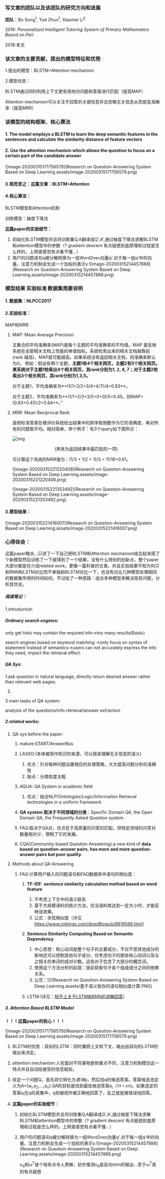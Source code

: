 ### 写文章的团队以及该团队的研究方向和进展

**团队**：Bo Song<sup>1</sup>, Yue Zhuo<sup>1</sup>, Xiaomei Li<sup>2</sup>

2016: *Personalized Intelligent Tutoring System of Primary Mathematics Based on Perl*

2018:本文

### 该文章的主要贡献，提出的模型特征和优势

1.提出的模型：BLSTM+Attention mechanism

2.模型优势：

BLSTM通过同时利用上下文更有效地对问题和答案进行匹配（提高MAP）

Attention mechanism可以关注于回答的关键信息并且忽略无关信息从而提高准确率（提高MRR）

### 该模型的结构框架、核心算法

#### 1. The model employs a BLSTM to learn the deep semantic features in the sentences and calculate the similarity distance of feature vectors

#### 2. Use the attention mechanism which allows the question to focus on a certain part of the candidate answer

![image-20200315171756579](Research on Question-Answering System Based on Deep Learning.assets/image-20200315171756579.png)

#### 3.简而言之：这篇文章：BLSTM+Attention

#### 4.核心算法：

BLSTM模型和Attention机制

训练模型：梯度下降法

**这篇paper的实验细节：**

1. 初始化BLSTM模型并且将训练集Q,A翻译成Q',A',通过梯度下降法求解BLSTM和attention模型中的参数（? gradient descent 有点疑惑到底原理和过程是怎么样的，上网查感觉有点看不懂...）
2. 用户的问题语句q被分解转换为一组Word2vec向量q'.对于每一组q’中的向量。注意力机制会生成一个加权的表示γ.![image-20200315214457888](Research on Question-Answering System Based on Deep Learning.assets/image-20200315214457888.png)





### 模型结果 实验标准 数据集简要说明

#### 1. 数据集：NLPCC2017

#### 2.实验标准：

MAP和MRR

1. MAP: Mean Average Precision

   主集合的平均准确率(MAP)是每个主题的平均准确率的平均值。MAP 是反映系统在全部相关文档上性能的单值指标。系统检索出来的相关文档越靠前(rank 越高)，MAP就可能越高。如果系统没有返回相关文档，则准确率默认为0。
   例如：假设有两个主题，**主题1有4个相关网页，主题2有5个相关网页。某系统对于主题1检索出4个相关网页，其rank分别为1, 2, 4, 7；对于主题2检索出3个相关网页，其rank分别为1,3,5。**

   对于主题1，平均准确率为**(1/1+2/2+3/4+4/7)/4=0.83**。

   对于主题2，平均准确率为**(1/1+2/3+3/5+0+0)/5=0.45。则MAP= (0.83+0.45)/2=0.64**。”




2. MRR: Mean Reciprocal Rank

   是把标准答案在被评价系统给出结果中的排序取倒数作为它的准确度，再对所有的问题取平均。相对简单，举个例子：有3个query如下图所示：

   ![img](http://images.cnitblog.com/blog/397158/201308/16152008-50ddb12c58a74b71a2b880f71cb3b024.png)

   <p align=center>(黑体为返回结果中最匹配的一项)</p>

   可计算这个系统的MRR值为：(1/3 + 1/2 + 1)/3 = 11/18=0.61。

   ![image-20200315221220408](Research on Question-Answering System Based on Deep Learning.assets/image-20200315221220408.png)

   ![image-20200315221353492](Research on Question-Answering System Based on Deep Learning.assets/image-20200315221353492.png)

#### 3.模型结果：

![image-20200315221416007](Research on Question-Answering System Based on Deep Learning.assets/image-20200315221416007.png)

### 心得体会：

这篇paper略水...只讲了一下自己把BLSTM和Attention mechanism结合起来搭了个新模型然后训练了一下就得到了一个结果，没有什么特别的创新点，整个paper大部分都是在介绍related work，更像一篇科普的文章。并且实验结果不知为何只和RNN和LSTM对比而不单独和BLSTM对比一下，也没有对比几种模型处理相同的数据集所用的时间如何。不过给了一种思路：组合多种模型来解决现有问题，分析其优劣。



##### 阅读笔记：

1.introduction

##### Ordinary search engines:

only get links may contain the required info->too many results(Baidu)

search engines based on keyword matching ->only focus on syntax of statement instead of semantics->users can not accurately express the info they need, impact the retrieval effect.

##### QA Sys:

1.ask question in natural language, directly return desired answer rather than relevant web pages.

2.

3 main tasks of QA system:

analysis of the questions/info retrieval/answer extraction

##### 2.related works:

1. QA sys before the paper: 

   1. mature:START/AnswerBus

   2. LASSO:(本体被用作知识的来源，可以用来理解无关信息的语义)
      1. 优点：针对每种问题设置相应的处理策略，大大提高问题分析的准确性
      2. 缺点：分类粒度太粗 
   3. AQUA: QA System in academic field
      1. 优点：结合NLP/Ontologies/Logic/Information Retrieval technologies in a uniform framework

   4. **QA system 取决于不同领域的分类**：Speciﬁc Domain QA, the Open Domain QA, the Frequently Asked Question system.

   1. FAQ:取决于QA对，优点在于高质量的问答的匹配，但特定领域的问答对数量相对少，限制了它的发展。

   1. CQA(Community-based Question Answering):a new kind of **data based on question-answer pairs**, **has more and more question-answer pairs but poor quality.**

2. Methods about QA-Answering

   1. FAQ:计算用户输入的问题语句和FAQ数据库中语句的相似度：

      1. **TF-IDF**: **sentence similarity calculation method based on word feature**

         1. 不考虑上下文中的语义联系
         2. 基于大规模语料的统计方法。仅当语料库达到一定大小时，才能反映该效果。
         3. 公式：余弦相似度（详见<a>https://www.cnblogs.com/dsgcBlogs/p/8619566.html</a>）

      2. **Sentence Similarity Computing Based on Semantic Dependency**

         1. 中心思想：核心动词是整个句子的主要成分，不仅不受其他成分的影响还可以控制其他句子成分。仅考虑句子的那些核心动词以及与之相关的单词的成对计数。这些对子包含了大部分的概念词。
         2. 使用这个方法分析的前提：提前获取句子各个组成成分之间的依赖关系。
         3. 公式：![](Research on Question-Answering System Based on Deep Learning.assets/基于语义依存的语句相似度计算.PNG)

      3. LSTM:(详见：<a href="https://www.zhihu.com/question/41949741">知乎上关于LSTM和RNN的讲解回答</a>）

         

##### 3.  Attention Based BLSTM Model

**！！！这篇paper的核心！！！**

![image-20200315171756579](Research on Question-Answering System Based on Deep Learning.assets/image-20200315171756579.png)

1. BLSTM的优势：双向的LSTM：同时兼顾上文和下文，输出由双向的LSTM的输出来决定。
2. attention mechanism:人在面对不同事物是侧重点不同，注意力机制模仿这一特点并且自动给接受的信息赋权。
3. 给定一个问题Q，首先将它转化为*查询q*，然后找q的候选答案。答案候选池定义为A={a<sub>1</sub>,a<sub>2</sub>,...,a<sub>n</sub>}.QA的目标是找到最佳候选答案a<sub>i</sub>（1≤ i ≤n)。如果选定的答案a<sub>i</sub>在q的真集中，q则被视作被正确地回答了，反之就是被错误地回答。
4. **这篇paper的实验细节：**
   
   1. 初始化BLSTM模型并且将训练集Q,A翻译成Q',A',通过梯度下降法求解BLSTM和attention模型中的参数（? gradient descent 有点疑惑到底原理和过程是怎么样的，上网查感觉有点看不懂...）
   
   2. 用户的问题语句q被分解转换为一组Word2vec向量q'.对于每一组q’中的向量。注意力机制会生成一个加权的表示γ.![image-20200315214457888](Research on Question-Answering System Based on Deep Learning.assets/image-20200315214457888.png)
   
      o<sub>q</sub>和ω<sup>T</sup>是个啥有点令人费解，初步推测o<sub>q</sub>是反向lstm的输出...至于ω<sup>T</sup>真的有点疑惑